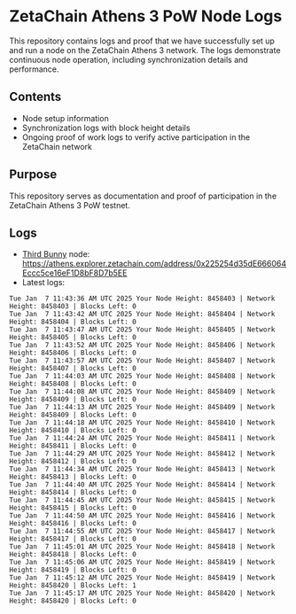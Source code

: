 # ZetaChain Athens 3 PoW Node Logs
This repository contains logs and proof that we have successfully set up and run a node on the ZetaChain Athens 3 network. The logs demonstrate continuous node operation, including synchronization details and performance.

## Contents
- Node setup information
- Synchronization logs with block height details
- Ongoing proof of work logs to verify active participation in the ZetaChain network

## Purpose
This repository serves as documentation and proof of participation in the ZetaChain Athens 3 PoW testnet.

## Logs

- [Third Bunny](https://thirdbunny.xyz/) node: https://athens.explorer.zetachain.com/address/0x225254d35dE666064Eccc5ce16eF1D8bF8D7b5EE
- Latest logs:
```
Tue Jan  7 11:43:36 AM UTC 2025 Your Node Height: 8458403 | Network Height: 8458403 | Blocks Left: 0
Tue Jan  7 11:43:42 AM UTC 2025 Your Node Height: 8458404 | Network Height: 8458404 | Blocks Left: 0
Tue Jan  7 11:43:47 AM UTC 2025 Your Node Height: 8458405 | Network Height: 8458405 | Blocks Left: 0
Tue Jan  7 11:43:52 AM UTC 2025 Your Node Height: 8458406 | Network Height: 8458406 | Blocks Left: 0
Tue Jan  7 11:43:57 AM UTC 2025 Your Node Height: 8458407 | Network Height: 8458407 | Blocks Left: 0
Tue Jan  7 11:44:03 AM UTC 2025 Your Node Height: 8458408 | Network Height: 8458408 | Blocks Left: 0
Tue Jan  7 11:44:08 AM UTC 2025 Your Node Height: 8458409 | Network Height: 8458409 | Blocks Left: 0
Tue Jan  7 11:44:13 AM UTC 2025 Your Node Height: 8458409 | Network Height: 8458409 | Blocks Left: 0
Tue Jan  7 11:44:18 AM UTC 2025 Your Node Height: 8458410 | Network Height: 8458410 | Blocks Left: 0
Tue Jan  7 11:44:24 AM UTC 2025 Your Node Height: 8458411 | Network Height: 8458411 | Blocks Left: 0
Tue Jan  7 11:44:29 AM UTC 2025 Your Node Height: 8458412 | Network Height: 8458412 | Blocks Left: 0
Tue Jan  7 11:44:34 AM UTC 2025 Your Node Height: 8458413 | Network Height: 8458413 | Blocks Left: 0
Tue Jan  7 11:44:40 AM UTC 2025 Your Node Height: 8458414 | Network Height: 8458414 | Blocks Left: 0
Tue Jan  7 11:44:45 AM UTC 2025 Your Node Height: 8458415 | Network Height: 8458415 | Blocks Left: 0
Tue Jan  7 11:44:50 AM UTC 2025 Your Node Height: 8458416 | Network Height: 8458416 | Blocks Left: 0
Tue Jan  7 11:44:55 AM UTC 2025 Your Node Height: 8458417 | Network Height: 8458417 | Blocks Left: 0
Tue Jan  7 11:45:01 AM UTC 2025 Your Node Height: 8458418 | Network Height: 8458418 | Blocks Left: 0
Tue Jan  7 11:45:06 AM UTC 2025 Your Node Height: 8458419 | Network Height: 8458419 | Blocks Left: 0
Tue Jan  7 11:45:12 AM UTC 2025 Your Node Height: 8458419 | Network Height: 8458420 | Blocks Left: 1
Tue Jan  7 11:45:17 AM UTC 2025 Your Node Height: 8458420 | Network Height: 8458420 | Blocks Left: 0
```
